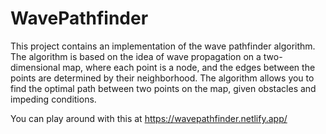 # WavePathfinder

This project contains an implementation of the wave pathfinder algorithm. The algorithm is based on the idea of wave propagation on a two-dimensional map, where each point is a node, and the edges between the points are determined by their neighborhood. The algorithm allows you to find the optimal path between two points on the map, given obstacles and impeding conditions.

You can play around with this at https://wavepathfinder.netlify.app/
